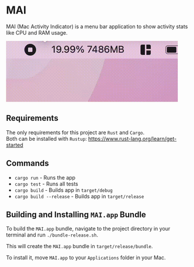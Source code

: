 # MAI

MAI (Mac Activity Indicator) is a menu bar application to show activity stats like CPU and RAM usage.

![Demo](./resources/demo.gif)

## Requirements

The only requirements for this project are `Rust` and `Cargo`.  
Both can be installed with `Rustup`: https://www.rust-lang.org/learn/get-started

## Commands

- `cargo run` - Runs the app
- `cargo test` - Runs all tests
- `cargo build` - Builds app in `target/debug`
- `cargo build --release` - Builds app in `target/release`


## Building and Installing `MAI.app` Bundle

To build the `MAI.app` bundle, navigate to the project directory in your terminal and run `./bundle-release.sh`.  

This will create the `MAI.app` bundle in `target/release/bundle`.  

To install it, move `MAI.app` to your `Applications` folder in your Mac.
